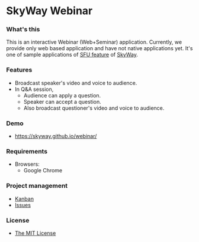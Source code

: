 # SkyWay Webinar

### What's this

This is an interactive Webinar (Web+Seminar) application.
Currently, we provide only web based application and have not native applications yet.
It's one of sample applications of [SFU feature](http://nttcom.github.io/skyway/alpha-release.html) of [SkyWay](http://skyway.io).

### Features

- Broadcast speaker's video and voice to audience.
- In Q&A session,
    - Audience can apply a question.
    - Speaker can accept a question.
    - Also broadcast questioner's video and voice to audience.
    
### Demo

- https://skyway.github.io/webinar/

### Requirements

- Browsers:
    - Google Chrome

### Project management

- [Kanban](https://github.com/skyway/webinar/projects/1)
- [Issues](https://github.com/skyway/webinar/issues)


### License

- [The MIT License](LICENSE)